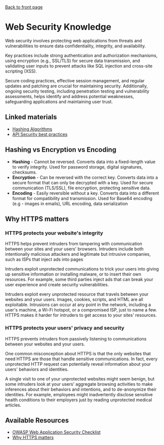 [Back to front page](topics/backend-software-engineering/backend-software-engineering.md)

# Web Security Knowledge

Web security involves protecting web applications from threats and vulnerabilities to ensure data confidentiality, integrity, and availability.

Key practices include strong authentication and authorization mechanisms, using encryption (e.g., SSL/TLS) for secure data transmission, and validating user inputs to prevent attacks like SQL injection and cross-site scripting (XSS).

Secure coding practices, effective session management, and regular updates and patching are crucial for maintaining security. Additionally, ongoing security testing, including penetration testing and vulnerability assessments, helps identify and address potential weaknesses, safeguarding applications and maintaining user trust.

## Linked materials

- [Hashing Algorithms](hashing-algorithms.md)
- [API Security best practices](best-practices.md)

## Hashing vs Encryption vs Encoding

- **Hashing** - Cannot be reversed. Converts data into a fixed-length value to verify integrity. Used for password storage, digital signatures, checksums.
- **Encryption** - Can be reversed with the correct key. Converts data into a secure format that can only be decrypted with a key. Used for secure communication (TLS/SSL), file encryption, protecting sensitive data.
- **Encoding** - Easily reversible without a key. Converts data into a different format for compatibility and transmission. Used for Base64 encoding (e.g - images in emails), URL encoding, data serialization

## Why HTTPS matters

### HTTPS protects your website's integrity

HTTPS helps prevent intruders from tampering with communication between your sites and your users' browsers. Intruders include both intentionally malicious attackers and legitimate but intrusive companies, such as ISPs that inject ads into pages

Intruders exploit unprotected communications to trick your users into giving up sensitive information or installing malware, or to insert their own resources. For example, some third parties inject ads that can break your user experience and create security vulnerabilities.
	
Intruders exploit every unprotected resource that travels between your websites and your users. Images, cookies, scripts, and HTML are all exploitable. Intrusions can occur at any point in the network, including a user's machine, a Wi-Fi hotspot, or a compromised ISP, just to name a few. HTTPS makes it harder for intruders to get access to your sites' resources.

### HTTPS protects your users' privacy and security

HTTPS prevents intruders from passively listening to communications between your websites and your users.
	
One common misconception about HTTPS is that the only websites that need HTTPS are those that handle sensitive communications. In fact, every unprotected HTTP request can potentially reveal information about your users' behaviors and identities.
	
A single visit to one of your unprotected websites might seem benign, but some intruders look at your users' aggregate browsing activities to make inferences about their behaviors and intentions, and to de-anonymize their identities. For example, employees might inadvertently disclose sensitive health conditions to their employers just by reading unprotected medical articles.
## Available Resources

- [OWASP Web Application Security Checklist](https://github.com/0xRadi/OWASP-Web-Checklist)
- [Why HTTPS matters](https://roadmap.sh/backend#:~:text=Article,Why%20HTTPS%20Matters)